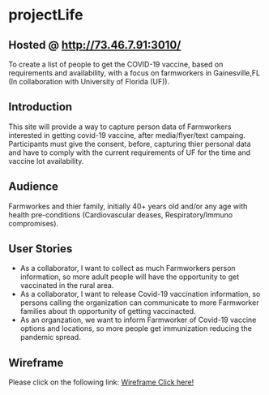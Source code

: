 # projectLife 
## Hosted @ http://73.46.7.91:3010/
To create a list of people to get the COVID-19 vaccine, based on requirements and availability, with a focus on farmworkers in Gainesville,FL (In collaboration with University of Florida (UF)).

## Introduction
This site will provide a way to capture person data of Farmworkers interested in getting covid-19 vaccine, after media/flyer/text campaing.
Participants must give the consent, before, capturing thier personal data and have to comply with the current requirements of UF for the time and vaccine lot availability.  

## Audience
Farmworkes and thier family, initially 40+ years old and/or any age with health pre-conditions (Cardiovascular deases, Respiratory/Immuno compromises).

## User Stories
- As a collaborator, I want to collect as much Farmworkers person information, so more adult people will have the opportunity to get vaccinated in the rural area.
- As a collaborator, I want to release Covid-19 vaccination information, so persons calling the organization can communicate to more Farmworker families about th opportunity of getting vaccinacted.
- As an organzation, we want to inform Farmworker of Covid-19 vaccine options and locations, so more people get immunization reducing the pandemic spread.

## Wireframe
Please click on the following link:
[Wireframe Click here!](./wireFrames/ProjectLife.png)